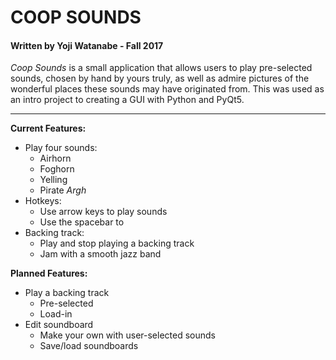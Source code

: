 # COOP SOUNDS
#### Written by Yoji Watanabe - Fall 2017
_Coop Sounds_ is a small application that allows users to play pre-selected sounds, chosen by hand by yours truly, as well as admire pictures of the wonderful places these sounds may have originated from. This was used as an intro project to creating a GUI with Python and PyQt5.
***

**Current Features:**
* Play four sounds:
	* Airhorn
	* Foghorn
	* Yelling
	* Pirate _Argh_
* Hotkeys:
	* Use arrow keys to play sounds
	* Use the spacebar to 
* Backing track:
	* Play and stop playing a backing track
	* Jam with a smooth jazz band

**Planned Features:**
* Play a backing track
	* Pre-selected
	* Load-in
* Edit soundboard
	* Make your own with user-selected sounds
	* Save/load soundboards
